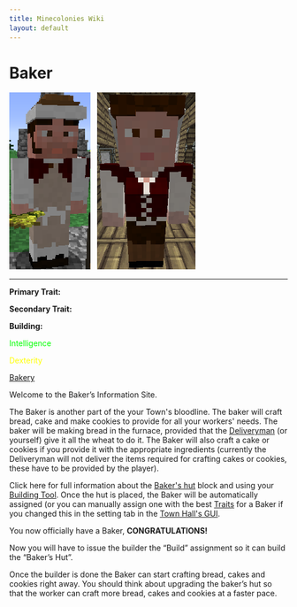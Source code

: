 ```yaml
---
title: Minecolonies Wiki
layout: default
---
```

# Baker

<div class="infobox box text-center">
<img src="../../assets/images/workers/Baker_M.png" alt="Baker Male" />&nbsp;&nbsp;&nbsp;<img src="../../assets/images/workers/Baker_F.png" alt="Baker Female" />
<hr />
  <div class="row section-text text-left">
    <div class="col">
      <p><strong>Primary Trait:</strong></p>
      <p><strong>Secondary Trait:</strong></p>
      <p><strong>Building:</strong></p>
    </div>
    <div class="col">
      <p style="color:rgb(0, 255, 0);" class="traitp">Intelligence</p>
      <p style="color:rgb(255, 255, 0);" class="traits">Dexterity</p>
      <p><a href="../buildings/bakery">Bakery</a></p>
    </div>
  </div>
</div>

Welcome to the Baker’s Information Site.

The Baker is another part of the your Town's bloodline. The baker will craft bread, cake and make cookies to provide for all your workers' needs. The baker will be making bread in the furnace, provided that the [Deliveryman](../workers/deliveryman) (or yourself) give it all the wheat to do it. The Baker will also craft a cake or cookies if you provide it with the appropriate ingredients (currently the Deliveryman will not deliver the items required for crafting cakes or cookies, these have to be provided by the player). 

Click here for full information about the [Baker's hut](../buildings/bakery) block and using your [Building Tool](../items/buildingtool). Once the hut is placed, the Baker will be automatically assigned (or you can manually assign one with the best [Traits](../systems/workerinfo) for a Baker if you changed this in the setting tab in the [Town Hall's GUI](../../source/buildings/townhall).

You now officially have a Baker, **CONGRATULATIONS!**

Now you will have to issue the builder the “Build” assignment so it can build the “Baker’s Hut”.

Once the builder is done the Baker can start crafting bread, cakes and cookies right away. You should think about upgrading the baker’s hut so that the worker can craft more bread, cakes and cookies at a faster pace. 
